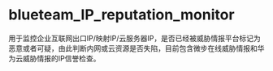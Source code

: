 # blueteam_IP_reputation_monitor
用于监控企业互联网出口IP/映射IP/云服务器IP，是否已经被威胁情报平台标记为恶意或者可疑，由此判断内网或云资源是否失陷，目前包含微步在线威胁情报和华为云威胁情报的IP信誉检查。
